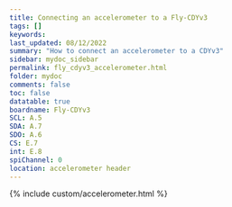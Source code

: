 ```yaml
---
title: Connecting an accelerometer to a Fly-CDYv3
tags: []
keywords: 
last_updated: 08/12/2022
summary: "How to connect an accelerometer to a CDYv3"
sidebar: mydoc_sidebar
permalink: fly_cdyv3_accelerometer.html
folder: mydoc
comments: false
toc: false
datatable: true
boardname: Fly-CDYv3
SCL: A.5
SDA: A.7
SDO: A.6
CS: E.7
int: E.8
spiChannel: 0
location: accelerometer header
---
```


{% include custom/accelerometer.html %}